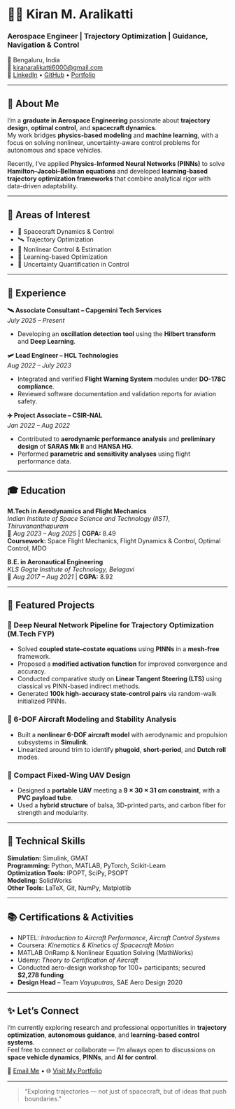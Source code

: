 # 👨‍🚀 Kiran M. Aralikatti

### Aerospace Engineer | Trajectory Optimization | Guidance, Navigation & Control

📍 Bengaluru, India  
📧 [kiranaralikatti6000@gmail.com](mailto:kiranaralikatti6000@gmail.com)  
🔗 [LinkedIn](https://www.linkedin.com/in/kiran-ara/) • [GitHub](https://github.com/kirancoder) • [Portfolio](https://kirancoder.github.io/Kiran1998.github.io/)

---

## 🚀 About Me

I’m a **graduate in Aerospace Engineering** passionate about **trajectory design**, **optimal control**, and **spacecraft dynamics**.  
My work bridges **physics-based modeling** and **machine learning**, with a focus on solving nonlinear, uncertainty-aware control problems for autonomous and space vehicles.  

Recently, I’ve applied **Physics-Informed Neural Networks (PINNs)** to solve **Hamilton–Jacobi–Bellman equations** and developed **learning-based trajectory optimization frameworks** that combine analytical rigor with data-driven adaptability.

---

## 🧠 Areas of Interest

- 🚀 Spacecraft Dynamics & Control  
- 🛰️ Trajectory Optimization  
- 🧩 Nonlinear Control & Estimation  
- 🤖 Learning-based Optimization  
- 🧮 Uncertainty Quantification in Control  

---

## 💼 Experience

**🛰️ Associate Consultant – Capgemini Tech Services**  
*July 2025 – Present*  
- Developing an **oscillation detection tool** using the **Hilbert transform** and **Deep Learning**.  

**🛩️ Lead Engineer – HCL Technologies**  
*Aug 2022 – July 2023*  
- Integrated and verified **Flight Warning System** modules under **DO-178C compliance**.  
- Reviewed software documentation and validation reports for aviation safety.  

**✈️ Project Associate – CSIR-NAL**  
*Jan 2022 – Aug 2022*  
- Contributed to **aerodynamic performance analysis** and **preliminary design** of **SARAS Mk II** and **HANSA HG**.  
- Performed **parametric and sensitivity analyses** using flight performance data.  

---

## 🎓 Education

**M.Tech in Aerodynamics and Flight Mechanics**  
*Indian Institute of Space Science and Technology (IIST), Thiruvananthapuram*  
📅 *Aug 2023 – Aug 2025* | **CGPA:** 8.49  
**Coursework:** Space Flight Mechanics, Flight Dynamics & Control, Optimal Control, MDO  

**B.E. in Aeronautical Engineering**  
*KLS Gogte Institute of Technology, Belagavi*  
📅 *Aug 2017 – Aug 2021* | **CGPA:** 8.92  

---

## 🧩 Featured Projects

### 🔹 Deep Neural Network Pipeline for Trajectory Optimization (M.Tech FYP)
- Solved **coupled state–costate equations** using **PINNs** in a **mesh-free** framework.  
- Proposed a **modified activation function** for improved convergence and accuracy.  
- Conducted comparative study on **Linear Tangent Steering (LTS)** using classical vs PINN-based indirect methods.  
- Generated **100k high-accuracy state-control pairs** via random-walk initialized PINNs.

### 🔹 6-DOF Aircraft Modeling and Stability Analysis
- Built a **nonlinear 6-DOF aircraft model** with aerodynamic and propulsion subsystems in **Simulink**.  
- Linearized around trim to identify **phugoid**, **short-period**, and **Dutch roll** modes.  

### 🔹 Compact Fixed-Wing UAV Design
- Designed a **portable UAV** meeting a **9 × 30 × 31 cm constraint**, with a **PVC payload tube**.  
- Used a **hybrid structure** of balsa, 3D-printed parts, and carbon fiber for strength and modularity.  

---

## 🧰 Technical Skills

**Simulation:** Simulink, GMAT  
**Programming:** Python, MATLAB, PyTorch, Scikit-Learn  
**Optimization Tools:** IPOPT, SciPy, PSOPT  
**Modeling:** SolidWorks  
**Other Tools:** LaTeX, Git, NumPy, Matplotlib  

---

## 📚 Certifications & Activities

- NPTEL: *Introduction to Aircraft Performance*, *Aircraft Control Systems*  
- Coursera: *Kinematics & Kinetics of Spacecraft Motion*  
- MATLAB OnRamp & Nonlinear Equation Solving (MathWorks)  
- Udemy: *Theory to Certification of Aircraft*  
- Conducted aero-design workshop for 100+ participants; secured **$2,278 funding**  
- **Design Head** – Team *Vayuputras*, SAE Aero Design 2020  

---

## ✨ Let’s Connect

I’m currently exploring research and professional opportunities in **trajectory optimization**, **autonomous guidance**, and **learning-based control systems**.  
Feel free to connect or collaborate — I’m always open to discussions on **space vehicle dynamics**, **PINNs**, and **AI for control**.

📧 [Email Me](mailto:kiranaralikatti6000@gmail.com) • 🌐 [Visit My Portfolio](https://kirancoder.github.io/Kiran1998.github.io/)  

---

> “Exploring trajectories — not just of spacecraft, but of ideas that push boundaries.”
